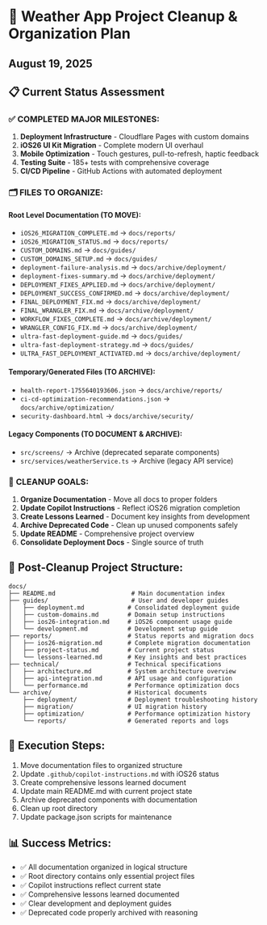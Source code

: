 # 🧹 Weather App Project Cleanup & Organization Plan

## August 19, 2025

## 📋 Current Status Assessment

### ✅ **COMPLETED MAJOR MILESTONES:**

1. **Deployment Infrastructure** - Cloudflare Pages with custom domains
2. **iOS26 UI Kit Migration** - Complete modern UI overhaul
3. **Mobile Optimization** - Touch gestures, pull-to-refresh, haptic feedback
4. **Testing Suite** - 185+ tests with comprehensive coverage
5. **CI/CD Pipeline** - GitHub Actions with automated deployment

### 🗂️ **FILES TO ORGANIZE:**

#### **Root Level Documentation (TO MOVE):**

- `iOS26_MIGRATION_COMPLETE.md` → `docs/reports/`
- `iOS26_MIGRATION_STATUS.md` → `docs/reports/`
- `CUSTOM_DOMAINS.md` → `docs/guides/`
- `CUSTOM_DOMAINS_SETUP.md` → `docs/guides/`
- `deployment-failure-analysis.md` → `docs/archive/deployment/`
- `deployment-fixes-summary.md` → `docs/archive/deployment/`
- `DEPLOYMENT_FIXES_APPLIED.md` → `docs/archive/deployment/`
- `DEPLOYMENT_SUCCESS_CONFIRMED.md` → `docs/archive/deployment/`
- `FINAL_DEPLOYMENT_FIX.md` → `docs/archive/deployment/`
- `FINAL_WRANGLER_FIX.md` → `docs/archive/deployment/`
- `WORKFLOW_FIXES_COMPLETE.md` → `docs/archive/deployment/`
- `WRANGLER_CONFIG_FIX.md` → `docs/archive/deployment/`
- `ultra-fast-deployment-guide.md` → `docs/guides/`
- `ultra-fast-deployment-strategy.md` → `docs/guides/`
- `ULTRA_FAST_DEPLOYMENT_ACTIVATED.md` → `docs/archive/deployment/`

#### **Temporary/Generated Files (TO ARCHIVE):**

- `health-report-1755640193606.json` → `docs/archive/reports/`
- `ci-cd-optimization-recommendations.json` → `docs/archive/optimization/`
- `security-dashboard.html` → `docs/archive/security/`

#### **Legacy Components (TO DOCUMENT & ARCHIVE):**

- `src/screens/` → Archive (deprecated separate components)
- `src/services/weatherService.ts` → Archive (legacy API service)

### 🎯 **CLEANUP GOALS:**

1. **Organize Documentation** - Move all docs to proper folders
2. **Update Copilot Instructions** - Reflect iOS26 migration completion
3. **Create Lessons Learned** - Document key insights from development
4. **Archive Deprecated Code** - Clean up unused components safely
5. **Update README** - Comprehensive project overview
6. **Consolidate Deployment Docs** - Single source of truth

## 🚀 **Post-Cleanup Project Structure:**

```text
docs/
├── README.md                     # Main documentation index
├── guides/                       # User and developer guides
│   ├── deployment.md            # Consolidated deployment guide
│   ├── custom-domains.md        # Domain setup instructions
│   ├── ios26-integration.md     # iOS26 component usage guide
│   └── development.md           # Development setup guide
├── reports/                     # Status reports and migration docs
│   ├── ios26-migration.md       # Complete migration documentation
│   ├── project-status.md        # Current project status
│   └── lessons-learned.md       # Key insights and best practices
├── technical/                   # Technical specifications
│   ├── architecture.md          # System architecture overview
│   ├── api-integration.md       # API usage and configuration
│   └── performance.md           # Performance optimization docs
└── archive/                     # Historical documents
    ├── deployment/              # Deployment troubleshooting history
    ├── migration/               # UI migration history
    ├── optimization/            # Performance optimization history
    └── reports/                 # Generated reports and logs
```

## 🔄 **Execution Steps:**

1. Move documentation files to organized structure
2. Update `.github/copilot-instructions.md` with iOS26 status
3. Create comprehensive lessons learned document
4. Update main README.md with current project state
5. Archive deprecated components with documentation
6. Clean up root directory
7. Update package.json scripts for maintenance

## 📊 **Success Metrics:**

- ✅ All documentation organized in logical structure
- ✅ Root directory contains only essential project files
- ✅ Copilot instructions reflect current state
- ✅ Comprehensive lessons learned documented
- ✅ Clear development and deployment guides
- ✅ Deprecated code properly archived with reasoning
